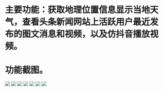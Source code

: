 # 主要功能：获取地理位置信息显示当地天气，查看头条新闻网站上活跃用户最近发布的图文消息和视频，以及仿抖音播放视频。

# 功能截图。

![](readmeImgSmall/IMG_1249.PNG)
![](readmeImgSmall/shanghai_20180717.jpg)
![](readmeImgSmall/IMG_1254.PNG)
![](readmeImgSmall/IMG_1255.PNG)
![](readmeImgSmall/IMG_1256.PNG)
![](readmeImgSmall/IMG_1257.PNG)
![](readmeImgSmall/IMG_1258.PNG)
